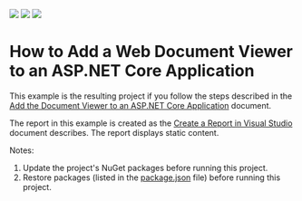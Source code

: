<!-- default badges list -->
![](https://img.shields.io/endpoint?url=https://codecentral.devexpress.com/api/v1/VersionRange/235958450/2019.2)
[![](https://img.shields.io/badge/Open_in_DevExpress_Support_Center-FF7200?style=flat-square&logo=DevExpress&logoColor=white)](https://supportcenter.devexpress.com/ticket/details/T856175)
[![](https://img.shields.io/badge/📖_How_to_use_DevExpress_Examples-e9f6fc?style=flat-square)](https://docs.devexpress.com/GeneralInformation/403183)
<!-- default badges end -->
# How to Add a Web Document Viewer to an ASP.NET Core Application

This example is the resulting project if you follow the steps described in the [Add the Document Viewer to an ASP.NET Core Application](http://docs.devexpress.devx/XtraReports/400043/create-end-user-reporting-applications/web-reporting/asp-net-core-reporting/document-viewer/quick-start/add-the-document-viewer-to-an-aspnet-core-application) document.

The report in this example is created as the [Create a Report in Visual Studio](docs.devexpress.devx/XtraReports/14989#table-report) document describes. The report displays static content.

Notes:
1. Update the project's NuGet packages before running this project.
2. Restore packages (listed in the [package.json](./CS/Reporting_How-To-Add-WebDocumentViewer-To-AspNetCoreProj/package.json) file) before running this project.
